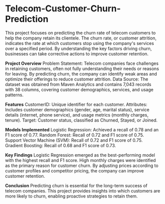 # Telecom-Customer-Churn-Prediction
This project focuses on predicting the churn rate of telecom customers to help the company retain its clientele. The churn rate, or customer attrition, indicates the rate at which customers stop using the company's services over a specified period. By understanding the key factors driving churn, businesses can take corrective actions to improve customer retention.

**Project Overview**
Problem Statement: Telecom companies face challenges in retaining customers, often not fully understanding their needs or reasons for leaving. By predicting churn, the company can identify weak areas and optimize their offerings to reduce customer attrition.
Data Source: The dataset was obtained from Maven Analytics and contains 7,043 records with 38 columns, covering customer demographics, services, and usage patterns.

**Features**
CustomerID: Unique identifier for each customer.
Attributes: Includes customer demographics (gender, age, marital status), service details (internet, phone service), and usage metrics (monthly charges, tenure).
Target: Customer status, classified as Churned, Stayed, or Joined.

**Models Implemented**
Logistic Regression: Achieved a recall of 0.78 and an F1 score of 0.77.
Random Forest: Recall of 0.72 and F1 score of 0.75.
Support Vector Machine (SVM): Recall of 0.72 and F1 score of 0.75.
Gradient Boosting: Recall of 0.68 and F1 score of 0.73.

**Key Findings**
Logistic Regression emerged as the best-performing model with the highest recall and F1 score.
High monthly charges were identified as the primary reason for customer churn. By adjusting prices according to customer profiles and competitor pricing, the company can improve customer retention.

**Conclusion**
Predicting churn is essential for the long-term success of telecom companies. This project provides insights into which customers are more likely to churn, enabling proactive strategies to retain them.
